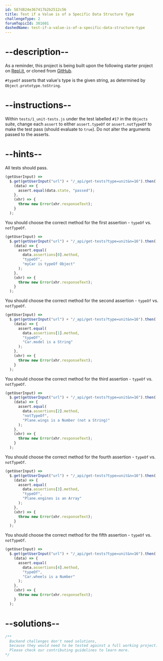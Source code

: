 ```yaml
---
id: 587d824e367417b2b2512c56
title: Test if a Value is of a Specific Data Structure Type
challengeType: 2
forumTopicId: 301601
dashedName: test-if-a-value-is-of-a-specific-data-structure-type
---
```


# --description--

As a reminder, this project is being built upon the following starter project on [Repl.it](https://repl.it/github/freeCodeCamp/boilerplate-mochachai), or cloned from [GitHub](https://github.com/freeCodeCamp/boilerplate-mochachai/).

`#typeOf` asserts that value's type is the given string, as determined by `Object.prototype.toString`.

# --instructions--

Within `tests/1_unit-tests.js` under the test labelled `#17` in the `Objects` suite, change each `assert` to either `assert.typeOf` or `assert.notTypeOf` to make the test pass (should evaluate to `true`). Do not alter the arguments passed to the asserts.

# --hints--

All tests should pass.

```js
(getUserInput) =>
  $.get(getUserInput("url") + "/_api/get-tests?type=unit&n=16").then(
    (data) => {
      assert.equal(data.state, "passed");
    },
    (xhr) => {
      throw new Error(xhr.responseText);
    }
  );
```

You should choose the correct method for the first assertion - `typeOf` vs. `notTypeOf`.

```js
(getUserInput) =>
  $.get(getUserInput("url") + "/_api/get-tests?type=unit&n=16").then(
    (data) => {
      assert.equal(
        data.assertions[0].method,
        "typeOf",
        "myCar is typeOf Object"
      );
    },
    (xhr) => {
      throw new Error(xhr.responseText);
    }
  );
```

You should choose the correct method for the second assertion - `typeOf` vs. `notTypeOf`.

```js
(getUserInput) =>
  $.get(getUserInput("url") + "/_api/get-tests?type=unit&n=16").then(
    (data) => {
      assert.equal(
        data.assertions[1].method,
        "typeOf",
        "Car.model is a String"
      );
    },
    (xhr) => {
      throw new Error(xhr.responseText);
    }
  );
```

You should choose the correct method for the third assertion - `typeOf` vs. `notTypeOf`.

```js
(getUserInput) =>
  $.get(getUserInput("url") + "/_api/get-tests?type=unit&n=16").then(
    (data) => {
      assert.equal(
        data.assertions[2].method,
        "notTypeOf",
        "Plane.wings is a Number (not a String)"
      );
    },
    (xhr) => {
      throw new Error(xhr.responseText);
    }
  );
```

You should choose the correct method for the fourth assertion - `typeOf` vs. `notTypeOf`.

```js
(getUserInput) =>
  $.get(getUserInput("url") + "/_api/get-tests?type=unit&n=16").then(
    (data) => {
      assert.equal(
        data.assertions[3].method,
        "typeOf",
        "Plane.engines is an Array"
      );
    },
    (xhr) => {
      throw new Error(xhr.responseText);
    }
  );
```

You should choose the correct method for the fifth assertion - `typeOf` vs. `notTypeOf`.

```js
(getUserInput) =>
  $.get(getUserInput("url") + "/_api/get-tests?type=unit&n=16").then(
    (data) => {
      assert.equal(
        data.assertions[4].method,
        "typeOf",
        "Car.wheels is a Number"
      );
    },
    (xhr) => {
      throw new Error(xhr.responseText);
    }
  );
```

# --solutions--

```js
/**
  Backend challenges don't need solutions, 
  because they would need to be tested against a full working project. 
  Please check our contributing guidelines to learn more.
*/
```
